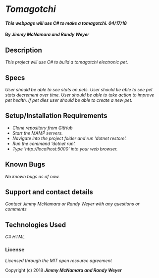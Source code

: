 # _Tomagotchi_

#### _This webpage will use C# to make a tomagotchi. 04/17/18_

#### By _**Jimmy McNamara and Randy Weyer**_

## Description

_This project will use C# to build a tomagotchi electronic pet._

## Specs

_User should be able to see stats on pets._
_User should be able to see pet stats decrement over time._
_User should be able to take action to improve pet health._
_If pet dies user should be able to create a new pet._

## Setup/Installation Requirements

* _Clone repository from GitHub_
* _Start the MAMP servers._
* _Navigate into the project folder and run 'dotnet restore'._
* _Run the command 'dotnet run'._
* _Type 'http://localhost:5000' into your web browser._

## Known Bugs

_No known bugs as of now._

## Support and contact details

_Contact Jimmy McNamara or Randy Weyer with any questions or comments_

## Technologies Used

_C#_
_HTML_

### License

*Licensed through the MIT open resource agreement*

Copyright (c) 2018 **_Jimmy McNamara and Randy Weyer_**
